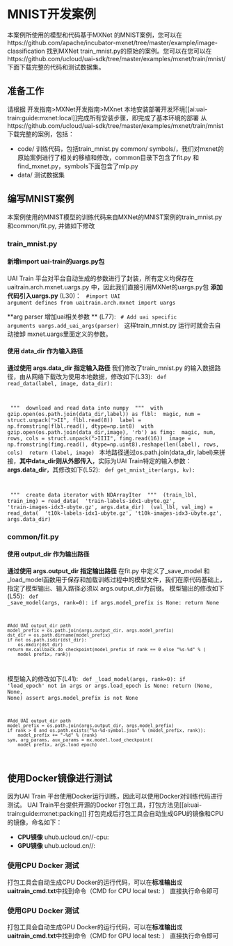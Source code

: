 

# MNIST开发案例
本案例所使用的模型和代码基于MXNet 的MNIST案例，您可以在https://github.com/apache/incubator-mxnet/tree/master/example/image-classification 找到MXNet train\_mnist.py的原始的案例。您可以在您可以在https://github.com/ucloud/uai-sdk/tree/master/examples/mxnet/train/mnist/下面下载完整的代码和测试数据集。

## 准备工作
请根据 开发指南>MXNet开发指南>MXnet 本地安装部署开发环境[[ai:uai-train:guide:mxnet:local]]完成所有安装步骤，即完成了基本环境的部署 
从https://github.com/ucloud/uai-sdk/tree/master/examples/mxnet/train/mnist下载完整的案例，包括：

  * code/ 训练代码，包括train\_mnist.py common/ symbols/，我们对mxnet的原始案例进行了相关的移植和修改，common目录下包含了fit.py 和 find\_mxnet.py，symbols下面包含了mlp.py
  * data/ 测试数据集

## 编写MNIST案例
本案例使用的MNIST模型的训练代码来自MXNet的MNIST案例的train\_mnist.py和common/fit.py, 并做如下修改 

### train_mnist.py
#### 新增import uai-train的uargs.py包
UAI Train 平台对平台自动生成的参数进行了封装，所有定义均保存在 uaitrain.arch.mxnet.uargs.py 中，因此我们直接引用MXNet的uargs.py包 
**添加代码引入uargs.py** \(L30\)：
<code>
#import UAI argument defines
from uaitrain.arch.mxnet import uargs
</code>

**arg parser 增加uai相关参数 ** \(L77\):
<code>
    # Add uai specific arguments
    uargs.add_uai_args(parser)
</code>
这样train\_mnist.py 运行时就会去自动接卸 mxnet.uargs里面定义的参数。

#### 使用 data_dir 作为输入路径
**通过使用 args.data\_dir 指定输入路径**
我们修改了train\_mnist.py 的输入数据路径，由从网络下载改为使用本地数据，修改如下\(L33\):
<code>
def read_data(label, image, data_dir):

​    """
​    download and read data into numpy
​    """
​    with gzip.open(os.path.join(data_dir,label)) as flbl:
​        magic, num = struct.unpack(">II", flbl.read(8))
​        label = np.fromstring(flbl.read(), dtype=np.int8)
​    with gzip.open(os.path.join(data_dir,image), 'rb') as fimg:
​        magic, num, rows, cols = struct.unpack(">IIII", fimg.read(16))
​        image = np.fromstring(fimg.read(), dtype=np.uint8).reshape(len(label), rows, cols)
​    return (label, image)
</code>
本地路径通过os.path.join(data\_dir, label)来拼接，**其中data\_dir则从外部传入**，实际为UAI Train特定的输入参数：**args.data\_dir**，其修改如下\(L52\):
<code>
def get_mnist_iter(args, kv):

​    """
​    create data iterator with NDArrayIter
​    """
​    (train_lbl, train_img) = read_data(
​            'train-labels-idx1-ubyte.gz', 'train-images-idx3-ubyte.gz', args.data_dir)
​    (val_lbl, val_img) = read_data(
​            't10k-labels-idx1-ubyte.gz', 't10k-images-idx3-ubyte.gz', args.data_dir)
</code>

### common/fit.py
#### 使用 output_dir 作为输出路径
**通过使用 args.output\_dir 指定输出路径**
在fit.py 中定义了\_save\_model 和 \_load\_model函数用于保存和加载训练过程中的模型文件，我们在原代码基础上，指定了模型输出、输入路径必须以 args.output\_dir为前缀。
模型输出的修改如下\(L55\):
<code>
def _save_model(args, rank=0):
    if args.model_prefix is None:
        return None

    #Add UAI output_dir path
    model_prefix = os.path.join(args.output_dir, args.model_prefix)
    dst_dir = os.path.dirname(model_prefix)
    if not os.path.isdir(dst_dir):
        os.mkdir(dst_dir)
    return mx.callback.do_checkpoint(model_prefix if rank == 0 else "%s-%d" % (
        model_prefix, rank))
</code>

模型输入的修改如下\(L41\):
<code>
def _load_model(args, rank=0):
    if 'load_epoch' not in args or args.load_epoch is None:
        return (None, None, None)
    assert args.model_prefix is not None

    #Add UAI output_dir path
    model_prefix = os.path.join(args.output_dir, args.model_prefix)
    if rank > 0 and os.path.exists("%s-%d-symbol.json" % (model_prefix, rank)):
        model_prefix += "-%d" % (rank)
    sym, arg_params, aux_params = mx.model.load_checkpoint(
        model_prefix, args.load_epoch)
</code>

## 使用Docker镜像进行测试
因为UAI Train 平台使用Docker运行训练，因此可以使用Docker对训练代码进行测试。
UAI Train平台提供开源的Docker 打包工具，打包方法见[[ai:uai-train:guide:mxnet:packing]] 
打包完成后打包工具会自动生成GPU的镜像和CPU的镜像，命名如下：

  * **CPU镜像** uhub.ucloud.cn/<uhub-bucket>/<user-def-name>-cpu:<usr-def-tag>
  * **GPU镜像** uhub.ucloud.cn/<uhub-bucket>/<user-def-name>:<usr-def-tag>

### 使用CPU Docker 测试
打包工具会自动生成CPU Docker的运行代码，可以在**标准输出**或**uaitrain\_cmd.txt**中找到命令（CMD for CPU local test: <docker run cmd> ）
直接执行命令即可

### 使用GPU Docker 测试
打包工具会自动生成GPU Docker的运行代码，可以在**标准输出**或**uaitrain\_cmd.txt**中找到命令（CMD for GPU local test: <docker run cmd> ）
直接执行命令即可